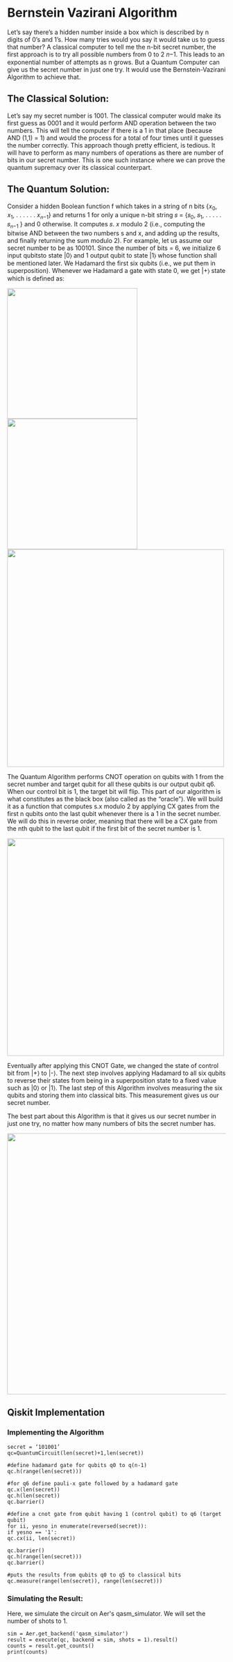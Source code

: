# Bernstein Vazirani Algorithm

Let’s say there’s a hidden number inside a box which is described by n digits of 0’s and 1’s. How many tries would you say it would take us to guess that number? A classical computer to tell me the n-bit secret number, the first approach is to try all possible numbers from 0 to 2 𝑛−1. This leads to an exponential number of attempts as n grows. But a Quantum Computer can give us the secret number in just one try. It would use the Bernstein-Vazirani Algorithm to achieve that.

## The Classical Solution:

Let’s say my secret number is 1001. The classical computer would make its first guess as 0001 and it would perform AND operation between the two numbers. This will tell the computer if there is a 1 in that place (because AND (1,1) = 1) and would the process for a total of four times until it guesses the number correctly. This approach though pretty efficient, is tedious. It will have to perform as many numbers of operations as there are number of bits in our secret number. This is one such instance where we can prove the quantum supremacy over its classical counterpart.

## The Quantum Solution:
Consider a hidden Boolean function f which takes in a string of n bits {𝑥<sub>0</sub>, 𝑥<sub>1</sub>, . . . . . . 𝑥<sub>𝑛−1</sub>} and returns 1 for only a unique n-bit string 𝑠 = {𝑠<sub>0</sub>, 𝑠<sub>1</sub>, . . . . . 𝑠<sub>𝑛−1</sub> } and 0 otherwise. It computes 𝑠. 𝑥 modulo 2 (i.e., computing the bitwise AND between the two numbers s and x, and adding up the results, and finally returning the sum modulo 2). For example, let us assume our secret number to be as 100101. Since the number of bits = 6, we initialize 6 input qubitsto state |0⟩ and 1 output qubit to state |1⟩ whose function shall be mentioned later. We Hadamard the first six qubits (i.e., we put them in superposition). Whenever we Hadamard a gate with state 0, we get |+⟩ state which is defined as:

<img src="https://github.com/deepkchoudhary/iisc-quantum/blob/main/images/hadamard-plus.JPG" width="300">

<img src="https://github.com/deepkchoudhary/iisc-quantum/blob/main/images/hadamard-minus.JPG" width="300">

<img src="https://github.com/deepkchoudhary/iisc-quantum/blob/main/images/bernstein-vazirani1.JPG" width="500">

The Quantum Algorithm performs CNOT operation on qubits with 1 from the secret number and target qubit for all these qubits is our output qubit q6. When our control bit is 1, the target bit will flip. This part of our algorithm is what constitutes as the black box (also called as the “oracle”). We will build it as a function that computes s.x modulo 2 by applying CX gates from the first n qubits onto the last qubit whenever there is a 1 in the secret number. We will do this in reverse order, meaning that there will be a CX gate from the nth qubit to the last qubit if the first bit of the secret number is 1. 

<img src="https://github.com/deepkchoudhary/iisc-quantum/blob/main/images/bernstein-vazirani2.JPG" width="500">

Eventually after applying this CNOT Gate, we changed the state of control bit from |+⟩ to |-⟩. The next step involves applying Hadamard to all six qubits to reverse their states from being in a superposition state to a fixed value such as |0⟩ or |1⟩. The last step of this Algorithm involves measuring the six qubits and storing them into classical bits. This measurement gives us our secret number. 

The best part about this Algorithm is that it gives us our secret number in just one try, no matter how many numbers of bits the secret number has.

<img src="https://github.com/deepkchoudhary/iisc-quantum/blob/main/images/bernstein-vazirani.jpg" width="600">

## Qiskit Implementation

### Implementing the Algorithm

```
secret = ‘101001’
qc=QuantumCircuit(len(secret)+1,len(secret))

#define hadamard gate for qubits q0 to q(n-1)
qc.h(range(len(secret)))

#for q6 define pauli-x gate followed by a hadamard gate
qc.x(len(secret)) 
qc.h(len(secret))
qc.barrier()

#define a cnot gate from qubit having 1 (control qubit) to q6 (target qubit)
for ii, yesno in enumerate(reversed(secret)):
if yesno == '1':
qc.cx(ii, len(secret))

qc.barrier()
qc.h(range(len(secret)))
qc.barrier()

#puts the results from qubits q0 to q5 to classical bits
qc.measure(range(len(secret)), range(len(secret)))
```

### Simulating the Result:

Here, we simulate the circuit on Aer's qasm_simulator. We will set the number of shots to 1.

```
sim = Aer.get_backend('qasm_simulator')
result = execute(qc, backend = sim, shots = 1).result()
counts = result.get_counts()
print(counts)
```
